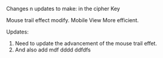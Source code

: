 Changes n updates to make: in the cipher Key

Mouse trail effect modify.
Mobile View More efficient.


Updates: 
1. Need to update the advancement of the mouse trail effet.  
2. And also add mdf   dddd
ddfdfs
